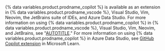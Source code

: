 {% data variables.product.prodname_copilot %} is available as an extension in {% data variables.product.prodname_vscode %}, Visual Studio, Vim, Neovim, the JetBrains suite of IDEs, and Azure Data Studio. For more information on using {% data variables.product.prodname_copilot %} in {% data variables.product.prodname_vscode %}, Visual Studio, Vim, Neovim, and JetBrains, see "[AUTOTITLE](/copilot/using-github-copilot/getting-started-with-github-copilot)." For more information on using {% data variables.product.prodname_copilot %} in Azure Data Studio, see [GitHub Copilot extension](https://learn.microsoft.com/en-us/sql/azure-data-studio/extensions/github-copilot-extension?view=sql-server-ver16) in Microsoft Learn.
